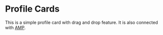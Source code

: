 # Profile Cards
This is a simple profile card with drag and drop feature. It is also connected with [AMP](https://amp.dev).